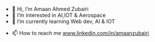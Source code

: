 - 👋 Hi, I’m Amaan Ahmed Zubairi
- 👀 I’m interested in AI,IOT & Aerospace
- 🌱 I’m currently learning Web dev, AI & IOT
<!--- - 💞️ I’m looking to collaborate on ...--->
- 📫 How to reach me www.linkedin.com/in/amaanzubairi

<!---
amaanaz/amaanaz is a ✨ special ✨ repository because its `README.md` (this file) appears on your GitHub profile.
You can click the Preview link to take a look at your changes.
--->
